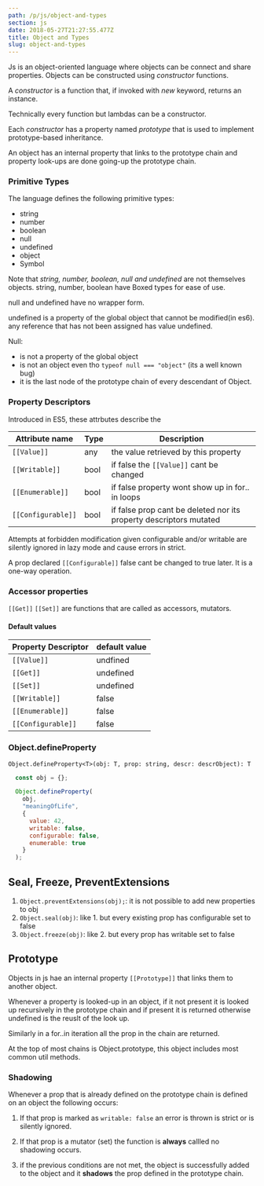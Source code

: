 ```yaml
---
path: /p/js/object-and-types
section: js
date: 2018-05-27T21:27:55.477Z
title: Object and Types
slug: object-and-types
---
```


Js is an object-oriented language where objects can be connect and share properties.
Objects can be constructed using *constructor* functions.

A *constructor* is a function that, if invoked with *new* keyword, returns an instance.

Technically every function but lambdas can be a constructor.

Each *constructor* has a property named *prototype* that is used to implement prototype-based inheritance.

An object has an internal property that links  to the prototype chain and property look-ups
are done going-up the prototype chain.

### Primitive Types

  The language defines the following primitive types:

  * string
  * number
  * boolean
  * null
  * undefined
  * object
  * Symbol

  Note that *string, number, boolean, null and undefined* are not themselves objects.
  string, number, boolean have Boxed types for ease of use.

  null and undefined have no wrapper form.

  undefined is a property of the global object that cannot be modified(in es6).
  any reference that has not been assigned has value undefined.

  Null:
  * is not a property of the global object
  * is not an object even tho ```typeof null === "object"``` (its a well known bug) 
  * it is the last node of the prototype chain of every descendant of Object.

### Property Descriptors

Introduced in ES5, these attrbutes describe the   

| Attribute name | Type | Description |
| -------------- | ---- | ----------------- |
| ```[[Value]]```| any  | the value retrieved by this property
| ```[[Writable]]```| bool | if false the ```[[Value]]``` cant be changed
| ```[[Enumerable]]```| bool | if false property wont show up in for.. in loops 
| ```[[Configurable]]```| bool | if false prop cant be deleted nor its property descriptors mutated

Attempts at forbidden modification given configurable and/or  writable are silently ignored in lazy mode
and cause errors in strict.

A prop declared ```[[Configurable]]``` false cant be changed to true later.
It is a one-way operation.

### Accessor properties

```[[Get]]``` ```[[Set]]``` are functions that are called as accessors, mutators.

#### Default values

| Property Descriptor | default value |
| ------------------- | ------------- |
| ```[[Value]]```| undfined
| ```[[Get]]```| undefined
| ```[[Set]]```| undefined
| ```[[Writable]]```| false
| ```[[Enumerable]]```| false 
| ```[[Configurable]]```| false 

### Object.defineProperty

`Object.defineProperty<T>(obj: T, prop: string, descr: descrObject): T`

  ```javascript
    const obj = {};

    Object.defineProperty(
      obj, 
      "meaningOfLife", 
      { 
        value: 42, 
        writable: false, 
        configurable: false, 
        enumerable: true
      }
    );
  ```

## Seal, Freeze, PreventExtensions

1. ```Object.preventExtensions(obj);```: it is not possible to add new properties to obj
2. ```Object.seal(obj)```: like 1. but every existing prop has configurable set to false
3. ```Object.freeze(obj)```: like 2. but every prop has writable set to false

## Prototype

Objects in js hae an internal property ```[[Prototype]]``` that links them to another object.

Whenever a property is looked-up in an object, if it not present it is looked up recursively in the prototype chain and if present it is returned otherwise undefined is the reuslt of the look up.

Similarly in a for..in iteration all the prop in the chain are returned.

At the top of most chains is Object.prototype, this object includes most common util methods.

### Shadowing

Whenever a prop that is already defined on the prototype chain is defined on an object the following occurs:

1. If that prop is marked as ```writable: false``` an error is thrown is strict or is silently ignored.
2. If that prop is a mutator (set) the function is **always** callled no shadowing occurs.

3. if the previous conditions are not met, the object is successfully added to the object and it **shadows** the prop defined in the prototype chain.
